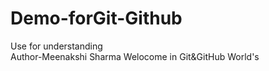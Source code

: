 # Demo-forGit-Github
Use for understanding
</br>
Author-Meenakshi Sharma
    Welocome in Git&GitHub World's
